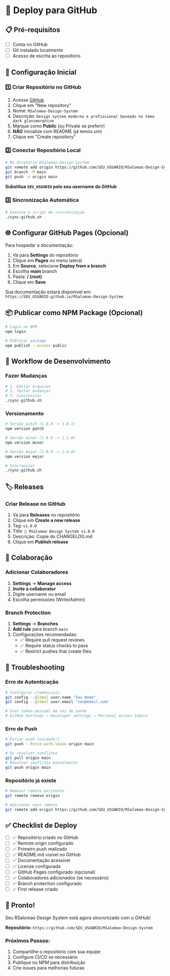 # 🚀 Deploy para GitHub

## 📋 Pré-requisitos

- [ ] Conta no GitHub
- [ ] Git instalado localmente
- [ ] Acesso de escrita ao repositório

## 🔧 Configuração Inicial

### 1️⃣ Criar Repositório no GitHub

1. Acesse [GitHub](https://github.com)
2. Clique em "New repository"
3. Nome: `RSalomao-Design-System`
4. Descrição: `Design system moderno e profissional baseado no tema dark glassmorphism`
5. Marque como **Public** (ou Private se preferir)
6. **NÃO** inicialize com README (já temos um)
7. Clique em "Create repository"

### 2️⃣ Conectar Repositório Local

```bash
# No diretório RSalomao-Design-System
git remote add origin https://github.com/SEU_USUARIO/RSalomao-Design-System.git
git branch -M main
git push -u origin main
```

**Substitua `SEU_USUARIO` pelo seu username do GitHub**

### 3️⃣ Sincronização Automática

```bash
# Execute o script de sincronização
./sync-github.sh
```

## 🌐 Configurar GitHub Pages (Opcional)

Para hospedar a documentação:

1. Vá para **Settings** do repositório
2. Clique em **Pages** no menu lateral
3. Em **Source**, selecione **Deploy from a branch**
4. Escolha **main** branch
5. Pasta: **/ (root)**
6. Clique em **Save**

Sua documentação estará disponível em:
`https://SEU_USUARIO.github.io/RSalomao-Design-System`

## 📦 Publicar como NPM Package (Opcional)

```bash
# Login no NPM
npm login

# Publicar package
npm publish --access public
```

## 🔄 Workflow de Desenvolvimento

### Fazer Mudanças
```bash
# 1. Editar arquivos
# 2. Testar mudanças
# 3. Sincronizar
./sync-github.sh
```

### Versionamento
```bash
# Versão patch (1.0.0 -> 1.0.1)
npm version patch

# Versão minor (1.0.0 -> 1.1.0)
npm version minor

# Versão major (1.0.0 -> 2.0.0)
npm version major

# Sincronizar
./sync-github.sh
```

## 🏷️ Releases

### Criar Release no GitHub

1. Vá para **Releases** no repositório
2. Clique em **Create a new release**
3. Tag: `v1.0.0`
4. Title: `🎨 RSalomao Design System v1.0.0`
5. Descrição: Copie do CHANGELOG.md
6. Clique em **Publish release**

## 👥 Colaboração

### Adicionar Colaboradores

1. **Settings** → **Manage access**
2. **Invite a collaborator**
3. Digite username ou email
4. Escolha permissões (Write/Admin)

### Branch Protection

1. **Settings** → **Branches**
2. **Add rule** para branch `main`
3. Configurações recomendadas:
   - ✅ Require pull request reviews
   - ✅ Require status checks to pass
   - ✅ Restrict pushes that create files

## 🔧 Troubleshooting

### Erro de Autenticação
```bash
# Configurar credenciais
git config --global user.name "Seu Nome"
git config --global user.email "seu@email.com"

# Usar token pessoal em vez de senha
# GitHub Settings → Developer settings → Personal access tokens
```

### Erro de Push
```bash
# Forçar push (cuidado!)
git push --force-with-lease origin main

# Ou resolver conflitos
git pull origin main
# Resolver conflitos manualmente
git push origin main
```

### Repositório já existe
```bash
# Remover remote existente
git remote remove origin

# Adicionar novo remote
git remote add origin https://github.com/SEU_USUARIO/RSalomao-Design-System.git
```

## ✅ Checklist de Deploy

- [ ] ✅ Repositório criado no GitHub
- [ ] ✅ Remote origin configurado
- [ ] ✅ Primeiro push realizado
- [ ] ✅ README.md visível no GitHub
- [ ] ✅ Documentação acessível
- [ ] ✅ License configurada
- [ ] ✅ GitHub Pages configurado (opcional)
- [ ] ✅ Colaboradores adicionados (se necessário)
- [ ] ✅ Branch protection configurado
- [ ] ✅ First release criado

## 🎉 Pronto!

Seu RSalomao Design System está agora sincronizado com o GitHub!

**Repositório:** `https://github.com/SEU_USUARIO/RSalomao-Design-System`

### Próximos Passos:
1. Compartilhe o repositório com sua equipe
2. Configure CI/CD se necessário
3. Publique no NPM para distribuição
4. Crie issues para melhorias futuras
